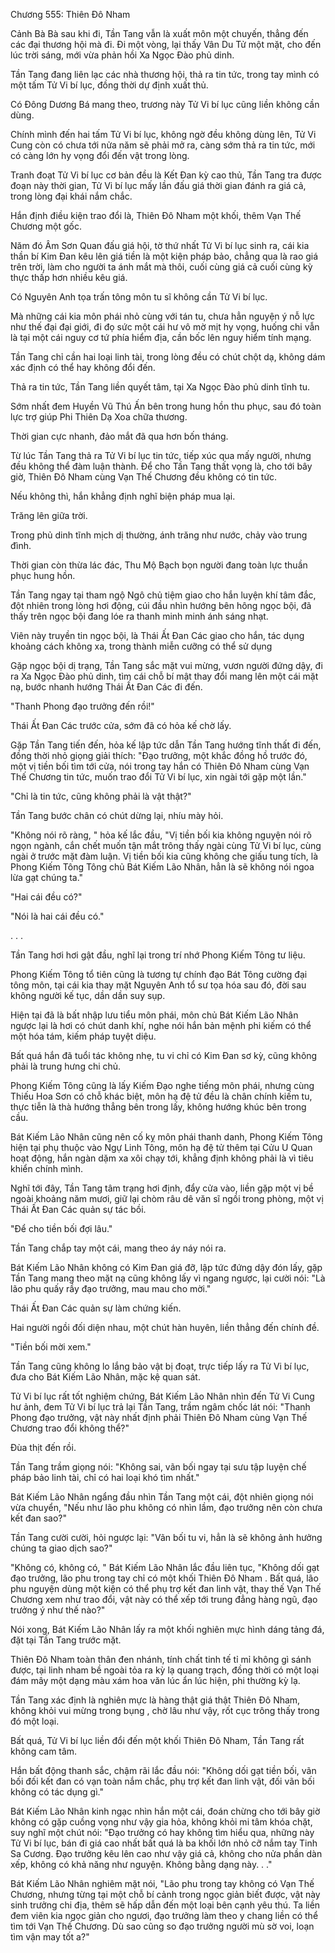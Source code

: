 




Chương 555: Thiên Đô Nham


Cảnh Bà Bà sau khi đi, Tần Tang vẫn là xuất môn một chuyến, thẳng đến các đại thương hội mà đi. Đi một vòng, lại thấy Vân Du Tử một mặt, cho đến lúc trời sáng, mới vừa phản hồi Xa Ngọc Đào phủ dinh.

Tần Tang đang liên lạc các nhà thương hội, thả ra tin tức, trong tay mình có một tấm Tử Vi bí lục, đồng thời dự định xuất thủ.

Có Đông Dương Bá mang theo, trương này Tử Vi bí lục cũng liền không cần dùng.

Chính mình đến hai tấm Tử Vi bí lục, không ngờ đều không dùng lên, Tử Vi Cung còn có chưa tới nửa năm sẽ phải mở ra, càng sớm thả ra tin tức, mới có càng lớn hy vọng đổi đến vật trong lòng.

Tranh đoạt Tử Vi bí lục cơ bản đều là Kết Đan kỳ cao thủ, Tần Tang tra được đoạn này thời gian, Tử Vi bí lục mấy lần đấu giá thời gian đánh ra giá cả, trong lòng đại khái nắm chắc.

Hắn định điều kiện trao đổi là, Thiên Đô Nham một khối, thêm Vạn Thế Chương một gốc.

Năm đó Âm Sơn Quan đấu giá hội, tờ thứ nhất Tử Vi bí lục sinh ra, cái kia thần bí Kim Đan kêu lên giá tiền là một kiện pháp bảo, chẳng qua là rao giá trên trời, làm cho người ta ánh mắt mà thôi, cuối cùng giá cả cuối cùng kỳ thực thấp hơn nhiều kêu giá.

Có Nguyên Anh tọa trấn tông môn tu sĩ không cần Tử Vi bí lục.

Mà những cái kia môn phái nhỏ cùng với tán tu, chưa hẳn nguyện ý nỗ lực như thế đại đại giới, đi đọ sức một cái hư vô mờ mịt hy vọng, huống chi vẫn là tại một cái nguy cơ tứ phía hiểm địa, cần bốc lên nguy hiểm tính mạng.

Tần Tang chỉ cần hai loại linh tài, trong lòng đều có chút chột dạ, không dám xác định có thể hay không đổi đến.

Thả ra tin tức, Tần Tang liền quyết tâm, tại Xa Ngọc Đào phủ dinh tĩnh tu.

Sớm nhất đem Huyền Vũ Thú Ấn bên trong hung hồn thu phục, sau đó toàn lực trợ giúp Phi Thiên Dạ Xoa chữa thương.

Thời gian cực nhanh, đảo mắt đã qua hơn bốn tháng.

Từ lúc Tần Tang thả ra Tử Vi bí lục tin tức, tiếp xúc qua mấy người, nhưng đều không thể đàm luận thành. Để cho Tần Tang thất vọng là, cho tới bây giờ, Thiên Đô Nham cùng Vạn Thế Chương đều không có tin tức.

Nếu không thì, hắn khẳng định nghĩ biện pháp mua lại.

Trăng lên giữa trời.

Trong phủ dinh tĩnh mịch dị thường, ánh trăng như nước, chảy vào trung đình.

Thời gian còn thừa lác đác, Thu Mộ Bạch bọn người đang toàn lực thuần phục hung hồn.

Tần Tang ngay tại tham ngộ Ngô chủ tiệm giao cho hắn luyện khí tâm đắc, đột nhiên trong lòng hơi động, cúi đầu nhìn hướng bên hông ngọc bội, đã thấy trên ngọc bội đang lóe ra thanh minh minh ánh sáng nhạt.

Viên này truyền tin ngọc bội, là Thái Ất Đan Các giao cho hắn, tác dụng khoảng cách không xa, trong thành miễn cưỡng có thể sử dụng

Gặp ngọc bội dị trạng, Tần Tang sắc mặt vui mừng, vươn người đứng dậy, đi ra Xa Ngọc Đào phủ dinh, tìm cái chỗ bí mật thay đổi mang lên một cái mặt nạ, bước nhanh hướng Thái Ất Đan Các đi đến.

"Thanh Phong đạo trưởng đến rồi!"

Thái Ất Đan Các trước cửa, sớm đã có hỏa kế chờ lấy.

Gặp Tần Tang tiến đến, hỏa kế lập tức dẫn Tần Tang hướng tĩnh thất đi đến, đồng thời nhỏ giọng giải thích: "Đạo trưởng, một khắc đồng hồ trước đó, một vị tiền bối tìm tới cửa, nói trong tay hắn có Thiên Đô Nham cùng Vạn Thế Chương tin tức, muốn trao đổi Tử Vi bí lục, xin ngài tới gặp một lần."

"Chỉ là tin tức, cũng không phải là vật thật?"

Tần Tang bước chân có chút dừng lại, nhíu mày hỏi.

"Không nói rõ ràng, " hỏa kế lắc đầu, "Vị tiền bối kia không nguyện nói rõ ngọn ngành, cắn chết muốn tận mắt trông thấy ngài cùng Tử Vi bí lục, cùng ngài ở trước mặt đàm luận. Vị tiền bối kia cũng không che giấu tung tích, là Phong Kiếm Tông Tông chủ Bát Kiếm Lão Nhân, hẳn là sẽ không nói ngoa lừa gạt chúng ta."

"Hai cái đều có?"

"Nói là hai cái đều có."

. . .

Tần Tang hơi hơi gật đầu, nghĩ lại trong trí nhớ Phong Kiếm Tông tư liệu.

Phong Kiếm Tông tổ tiên cũng là tương tự chính đạo Bát Tông cường đại tông môn, tại cái kia thay mặt Nguyên Anh tổ sư tọa hóa sau đó, đời sau không người kế tục, dần dần suy sụp.

Hiện tại đã là bất nhập lưu tiểu môn phái, môn chủ Bát Kiếm Lão Nhân ngược lại là hơi có chút danh khí, nghe nói hắn bản mệnh phi kiếm có thể một hóa tám, kiếm pháp tuyệt diệu.

Bất quá hắn đã tuổi tác không nhẹ, tu vi chỉ có Kim Đan sơ kỳ, cũng không phải là trung hưng chi chủ.

Phong Kiếm Tông cũng là lấy Kiếm Đạo nghe tiếng môn phái, nhưng cùng Thiếu Hoa Sơn có chỗ khác biệt, môn hạ đệ tử đều là chân chính kiếm tu, thực tiễn là thà hướng thẳng bên trong lấy, không hướng khúc bên trong cầu.

Bát Kiếm Lão Nhân cũng nên cố kỵ môn phái thanh danh, Phong Kiếm Tông hiện tại phụ thuộc vào Ngự Linh Tông, môn hạ đệ tử thêm tại Cửu U Quan hoạt động, hắn ngàn dặm xa xôi chạy tới, khẳng định không phải là vì tiêu khiển chính mình.

Nghĩ tới đây, Tần Tang tâm trạng hơi định, đẩy cửa vào, liền gặp một vị bề ngoài khoảng năm mươi, giữ lại chòm râu dê văn sĩ ngồi trong phòng, một vị Thái Ất Đan Các quản sự tác bồi.

"Để cho tiền bối đợi lâu."

Tần Tang chắp tay một cái, mang theo áy náy nói ra.

Bát Kiếm Lão Nhân không có Kim Đan giá đỡ, lập tức đứng dậy đón lấy, gặp Tần Tang mang theo mặt nạ cũng không lấy vì ngang ngược, lại cười nói: "Là lão phu quấy rầy đạo trưởng, mau mau cho mời."

Thái Ất Đan Các quản sự làm chứng kiến.

Hai người ngồi đối diện nhau, một chút hàn huyên, liền thẳng đến chính đề.

"Tiền bối mời xem."

Tần Tang cũng không lo lắng bảo vật bị đoạt, trực tiếp lấy ra Tử Vi bí lục, đưa cho Bát Kiếm Lão Nhân, mặc kệ quan sát.

Tử Vi bí lục rất tốt nghiệm chứng, Bát Kiếm Lão Nhân nhìn đến Tử Vi Cung hư ảnh, đem Tử Vi bí lục trả lại Tần Tang, trầm ngâm chốc lát nói: "Thanh Phong đạo trưởng, vật này nhất định phải Thiên Đô Nham cùng Vạn Thế Chương trao đổi không thể?"

Đùa thịt đến rồi.

Tần Tang trầm giọng nói: "Không sai, vãn bối ngay tại sưu tập luyện chế pháp bảo linh tài, chỉ có hai loại khó tìm nhất."

Bát Kiếm Lão Nhân ngẩng đầu nhìn Tần Tang một cái, đột nhiên giọng nói vừa chuyển, "Nếu như lão phu không có nhìn lầm, đạo trưởng nên còn chưa kết đan sao?"

Tần Tang cười cười, hỏi ngược lại: "Vãn bối tu vi, hẳn là sẽ không ảnh hưởng chúng ta giao dịch sao?"

"Không có, không có, " Bát Kiếm Lão Nhân lắc đầu liên tục, "Không dối gạt đạo trưởng, lão phu trong tay chỉ có một khối Thiên Đô Nham . Bất quá, lão phu nguyện dùng một kiện có thể phụ trợ kết đan linh vật, thay thế Vạn Thế Chương xem như trao đổi, vật này có thể xếp tới trung đẳng hàng ngũ, đạo trưởng ý như thế nào?"

Nói xong, Bát Kiếm Lão Nhân lấy ra một khối nghiên mực hình dáng tảng đá, đặt tại Tần Tang trước mặt.

Thiên Đô Nham toàn thân đen nhánh, tính chất tinh tế tỉ mỉ không gì sánh được, tại linh nham bề ngoài tỏa ra kỳ lạ quang trạch, đồng thời có một loại đám mây một dạng màu xám hoa văn lúc ẩn lúc hiện, phi thường kỳ lạ.

Tần Tang xác định là nghiên mực là hàng thật giá thật Thiên Đô Nham, không khỏi vui mừng trong bụng , chờ lâu như vậy, rốt cục trông thấy trong đó một loại.

Bất quá, Tử Vi bí lục liền đổi đến một khối Thiên Đô Nham, Tần Tang rất không cam tâm.

Hắn bất động thanh sắc, chậm rãi lắc đầu nói: "Không dối gạt tiền bối, vãn bối đối kết đan có vạn toàn nắm chắc, phụ trợ kết đan linh vật, đối vãn bối không có tác dụng gì."

Bát Kiếm Lão Nhân kinh ngạc nhìn hắn một cái, đoán chừng cho tới bây giờ không có gặp cuồng vọng như vậy gia hỏa, không khỏi mi tâm khóa chặt, suy nghĩ một chút nói: "Đạo trưởng có hay không tìm hiểu qua, những này Tử Vi bí lục, bán đi giá cao nhất bất quá là ba khối lớn nhỏ cỡ nắm tay Tinh Sa Cương. Đạo trưởng kêu lên cao như vậy giá cả, không cho nửa phần dàn xếp, không có khả năng như nguyện. Không bằng dạng này. . ."

Bát Kiếm Lão Nhân nghiêm mặt nói, "Lão phu trong tay không có Vạn Thế Chương, nhưng từng tại một chỗ bí cảnh trong ngọc giản biết được, vật này sinh trưởng chi địa, thêm sẽ hấp dẫn đến một loại bên cạnh yêu thú. Ta liền đem viên kia ngọc giản cho ngươi, đạo trưởng làm theo y chang liền có thể tìm tới Vạn Thế Chương. Dù sao cũng so đạo trưởng người mù sờ voi, loạn tìm vận may tốt a?"




